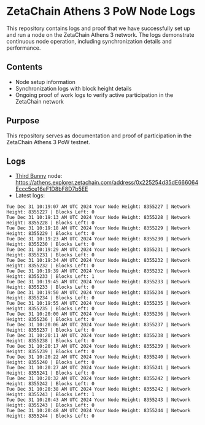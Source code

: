 # ZetaChain Athens 3 PoW Node Logs
This repository contains logs and proof that we have successfully set up and run a node on the ZetaChain Athens 3 network. The logs demonstrate continuous node operation, including synchronization details and performance.

## Contents
- Node setup information
- Synchronization logs with block height details
- Ongoing proof of work logs to verify active participation in the ZetaChain network

## Purpose
This repository serves as documentation and proof of participation in the ZetaChain Athens 3 PoW testnet.

## Logs

- [Third Bunny](https://thirdbunny.xyz/) node: https://athens.explorer.zetachain.com/address/0x225254d35dE666064Eccc5ce16eF1D8bF8D7b5EE
- Latest logs:
```
Tue Dec 31 10:19:07 AM UTC 2024 Your Node Height: 8355227 | Network Height: 8355227 | Blocks Left: 0
Tue Dec 31 10:19:13 AM UTC 2024 Your Node Height: 8355228 | Network Height: 8355228 | Blocks Left: 0
Tue Dec 31 10:19:18 AM UTC 2024 Your Node Height: 8355229 | Network Height: 8355229 | Blocks Left: 0
Tue Dec 31 10:19:23 AM UTC 2024 Your Node Height: 8355230 | Network Height: 8355230 | Blocks Left: 0
Tue Dec 31 10:19:29 AM UTC 2024 Your Node Height: 8355231 | Network Height: 8355231 | Blocks Left: 0
Tue Dec 31 10:19:34 AM UTC 2024 Your Node Height: 8355232 | Network Height: 8355232 | Blocks Left: 0
Tue Dec 31 10:19:39 AM UTC 2024 Your Node Height: 8355232 | Network Height: 8355233 | Blocks Left: 1
Tue Dec 31 10:19:45 AM UTC 2024 Your Node Height: 8355233 | Network Height: 8355233 | Blocks Left: 0
Tue Dec 31 10:19:50 AM UTC 2024 Your Node Height: 8355234 | Network Height: 8355234 | Blocks Left: 0
Tue Dec 31 10:19:55 AM UTC 2024 Your Node Height: 8355235 | Network Height: 8355235 | Blocks Left: 0
Tue Dec 31 10:20:00 AM UTC 2024 Your Node Height: 8355236 | Network Height: 8355236 | Blocks Left: 0
Tue Dec 31 10:20:06 AM UTC 2024 Your Node Height: 8355237 | Network Height: 8355237 | Blocks Left: 0
Tue Dec 31 10:20:11 AM UTC 2024 Your Node Height: 8355238 | Network Height: 8355238 | Blocks Left: 0
Tue Dec 31 10:20:17 AM UTC 2024 Your Node Height: 8355239 | Network Height: 8355239 | Blocks Left: 0
Tue Dec 31 10:20:22 AM UTC 2024 Your Node Height: 8355240 | Network Height: 8355240 | Blocks Left: 0
Tue Dec 31 10:20:27 AM UTC 2024 Your Node Height: 8355241 | Network Height: 8355241 | Blocks Left: 0
Tue Dec 31 10:20:32 AM UTC 2024 Your Node Height: 8355242 | Network Height: 8355242 | Blocks Left: 0
Tue Dec 31 10:20:38 AM UTC 2024 Your Node Height: 8355242 | Network Height: 8355243 | Blocks Left: 1
Tue Dec 31 10:20:43 AM UTC 2024 Your Node Height: 8355243 | Network Height: 8355243 | Blocks Left: 0
Tue Dec 31 10:20:48 AM UTC 2024 Your Node Height: 8355244 | Network Height: 8355244 | Blocks Left: 0
```
